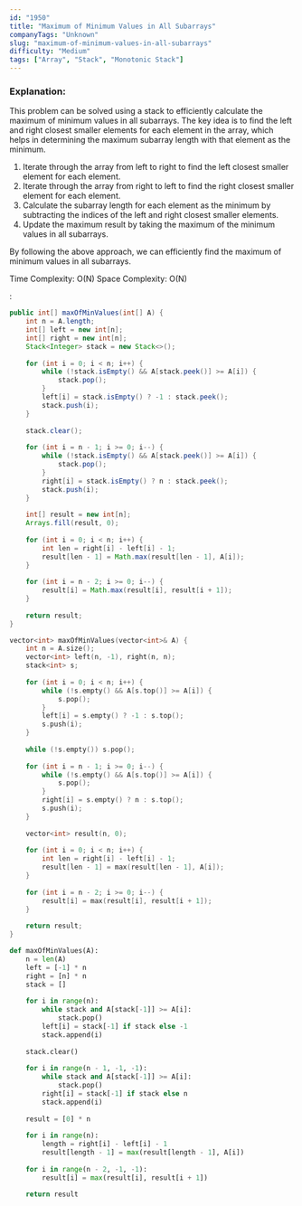 ```yaml
---
id: "1950"
title: "Maximum of Minimum Values in All Subarrays"
companyTags: "Unknown"
slug: "maximum-of-minimum-values-in-all-subarrays"
difficulty: "Medium"
tags: ["Array", "Stack", "Monotonic Stack"]
---
```


### Explanation:

This problem can be solved using a stack to efficiently calculate the maximum of minimum values in all subarrays. The key idea is to find the left and right closest smaller elements for each element in the array, which helps in determining the maximum subarray length with that element as the minimum.

1. Iterate through the array from left to right to find the left closest smaller element for each element.
2. Iterate through the array from right to left to find the right closest smaller element for each element.
3. Calculate the subarray length for each element as the minimum by subtracting the indices of the left and right closest smaller elements.
4. Update the maximum result by taking the maximum of the minimum values in all subarrays.

By following the above approach, we can efficiently find the maximum of minimum values in all subarrays.

Time Complexity: O(N)
Space Complexity: O(N)

:

```java
public int[] maxOfMinValues(int[] A) {
    int n = A.length;
    int[] left = new int[n];
    int[] right = new int[n];
    Stack<Integer> stack = new Stack<>();
    
    for (int i = 0; i < n; i++) {
        while (!stack.isEmpty() && A[stack.peek()] >= A[i]) {
            stack.pop();
        }
        left[i] = stack.isEmpty() ? -1 : stack.peek();
        stack.push(i);
    }
    
    stack.clear();
    
    for (int i = n - 1; i >= 0; i--) {
        while (!stack.isEmpty() && A[stack.peek()] >= A[i]) {
            stack.pop();
        }
        right[i] = stack.isEmpty() ? n : stack.peek();
        stack.push(i);
    }
    
    int[] result = new int[n];
    Arrays.fill(result, 0);
    
    for (int i = 0; i < n; i++) {
        int len = right[i] - left[i] - 1;
        result[len - 1] = Math.max(result[len - 1], A[i]);
    }
    
    for (int i = n - 2; i >= 0; i--) {
        result[i] = Math.max(result[i], result[i + 1]);
    }
    
    return result;
}
```

```cpp
vector<int> maxOfMinValues(vector<int>& A) {
    int n = A.size();
    vector<int> left(n, -1), right(n, n);
    stack<int> s;
    
    for (int i = 0; i < n; i++) {
        while (!s.empty() && A[s.top()] >= A[i]) {
            s.pop();
        }
        left[i] = s.empty() ? -1 : s.top();
        s.push(i);
    }
    
    while (!s.empty()) s.pop();
    
    for (int i = n - 1; i >= 0; i--) {
        while (!s.empty() && A[s.top()] >= A[i]) {
            s.pop();
        }
        right[i] = s.empty() ? n : s.top();
        s.push(i);
    }
    
    vector<int> result(n, 0);
    
    for (int i = 0; i < n; i++) {
        int len = right[i] - left[i] - 1;
        result[len - 1] = max(result[len - 1], A[i]);
    }
    
    for (int i = n - 2; i >= 0; i--) {
        result[i] = max(result[i], result[i + 1]);
    }
    
    return result;
}
```

```python
def maxOfMinValues(A):
    n = len(A)
    left = [-1] * n
    right = [n] * n
    stack = []
    
    for i in range(n):
        while stack and A[stack[-1]] >= A[i]:
            stack.pop()
        left[i] = stack[-1] if stack else -1
        stack.append(i)
    
    stack.clear()
    
    for i in range(n - 1, -1, -1):
        while stack and A[stack[-1]] >= A[i]:
            stack.pop()
        right[i] = stack[-1] if stack else n
        stack.append(i)
    
    result = [0] * n
    
    for i in range(n):
        length = right[i] - left[i] - 1
        result[length - 1] = max(result[length - 1], A[i])
    
    for i in range(n - 2, -1, -1):
        result[i] = max(result[i], result[i + 1])
    
    return result
```